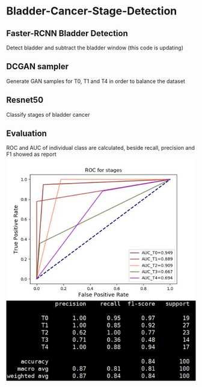 # Bladder-Cancer-Stage-Detection
## Faster-RCNN Bladder Detection
Detect bladder and subtract the bladder window (this code is updating)
## DCGAN sampler
Generate GAN samples for T0, T1 and T4 in order to balance the dataset
## Resnet50
Classify stages of bladder cancer
## Evaluation
ROC and AUC of individual class are calculated, beside recall, precision and F1 showed as report
![](./eval/ROC.jpg)
![](./eval/report.png)
